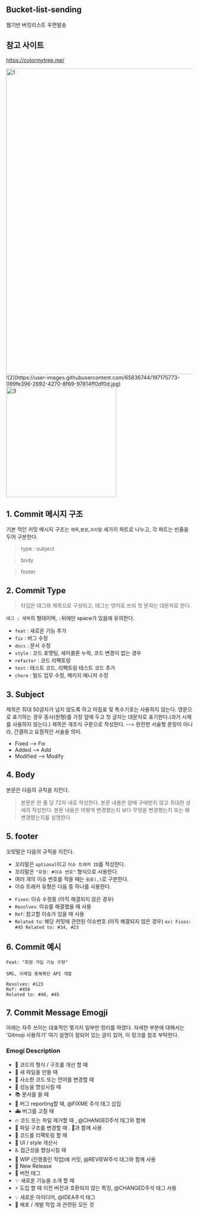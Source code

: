 ## Bucket-list-sending
웹기반 버킷리스트 우편발송

## 참고 사이트
https://colormytree.me/

<img width="824" alt="1" src="https://user-images.githubusercontent.com/65836744/197175270-fceaec01-2968-4413-8be9-4d2b8f66cbc2.png">
![2](https://user-images.githubusercontent.com/65836744/197175773-099fe396-2692-4270-8f69-97814ff0df0d.jpg)
<img width="297" alt="3" src="https://user-images.githubusercontent.com/65836744/197175784-5c57045a-1bbc-4a8c-a135-6c09dc5cb717.png">




## 1. Commit 메시지 구조
기본 적인 커밋 메시지 구조는 `제목`,`본문`,`꼬리말` 세가지 파트로 나누고, 각 파트는 빈줄을 두어 구분한다.

> type : subject

> body 

> footer


## 2. Commit Type
> 타입은 태그와 제목으로 구성되고, 태그는 영어로 쓰되 첫 문자는 대문자로 한다.

`태그 : 제목`의 형태이며, `:`뒤에만 space가 있음에 유의한다.

* `feat` : 새로운 기능 추가
* `fix` : 버그 수정
* `docs` : 문서 수정
* `style` : 코드 포맷팅, 세미콜론 누락, 코드 변경이 없는 경우
* `refactor` : 코드 리펙토링
* `test` : 테스트 코드, 리펙토링 테스트 코드 추가
* `chore` : 빌드 업무 수정, 패키지 매니저 수정


## 3. Subject
제목은 최대 50글자가 넘지 않도록 하고 마침표 및 특수기호는 사용하지 않는다.
영문으로 표기하는 경우 동사(원형)를 가장 앞에 두고 첫 글자는 대문자로 표기한다.(과거 시제를 사용하지 않는다.)
제목은 개조식 구문으로 작성한다. --> 완전한 서술형 문장이 아니라, 간결하고 요점적인 서술을 의미.
* Fixed --> Fix
* Added --> Add
* Modified --> Modify


## 4. Body
본문은 다음의 규칙을 지킨다.

> 본문은 한 줄 당 72자 내로 작성한다.
> 본문 내용은 양에 구애받지 않고 최대한 상세히 작성한다.
> 본문 내용은 어떻게 변경했는지 보다 무엇을 변경했는지 또는 왜 변경했는지를 설명한다.


## 5. footer
꼬릿말은 다음의 규칙을 지킨다.

* 꼬리말은 `optional`이고 `이슈 트래커 ID`를 작성한다.
* 꼬리말은 `"유형: #이슈 번호"` 형식으로 사용한다.
* 여러 개의 이슈 번호를 적을 때는 `쉼표(,)`로 구분한다.
* 이슈 트래커 유형은 다음 중 하나를 사용한다.
- `Fixes`: 이슈 수정중 (아직 해결되지 않은 경우)
- `Resolves`: 이슈를 해결했을 때 사용
- `Ref`: 참고할 이슈가 있을 때 사용
- `Related to`: 해당 커밋에 관련된 이슈번호 (아직 해결되지 않은 경우)
`ex) Fixes: #45 Related to: #34, #23`


## 6. Commit 예시
```
Feat: "회원 가입 기능 구현"

SMS, 이메일 중복확인 API 개발

Resolves: #123
Ref: #456
Related to: #48, #45
```

## 7. Commit Message Emogji
아래는 자주 쓰이는 대표적인 몇가지 일부만 정리를 하였다.
자세한 부분에 대해서는 'Gitmoji 사용하기' 여기 설명이 잘되어 있는 글이 있어, 이 링크를 참조 부탁한다.

### Emogi	Description
* 🎨	코드의 형식 / 구조를 개선 할 때
* 📰	새 파일을 만들 때
* 📝	사소한 코드 또는 언어를 변경할 때
* 🐎	성능을 향상시킬 때
* 📚	문서를 쓸 때
* 🐛	버그 reporting할 때, @FIXME 주석 태그 삽입
* 🚑	버그를 고칠 때
* 🔥	코드 또는 파일 제거할 때 , @CHANGED주석 태그와 함께
* 🚜	파일 구조를 변경할 때 . 🎨과 함께 사용
* 🔨	코드를 리팩토링 할 때
* 💄	UI / style 개선시
* ♿️	접근성을 향상시킬 때
* 🚧	WIP (진행중인 작업)에 커밋, @REVIEW주석 태그와 함께 사용
* 💎	New Release
* 🔖	버전 태그
* ✨	새로운 기능을 소개 할 때
* ⚡️	도입 할 때 이전 버전과 호환되지 않는 특징, @CHANGED주석 태그 사용
* 💡	새로운 아이디어, @IDEA주석 태그
* 🚀	배포 / 개발 작업 과 관련된 모든 것
